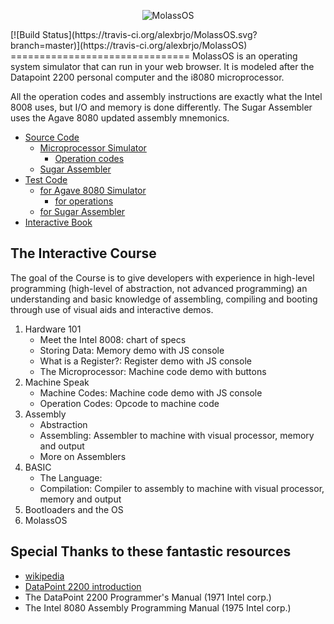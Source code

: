<p align="center">
  <img src="https://github.com/alexbrjo/MolassOS/logo.png?raw=true" alt="MolassOS"/>
</p>
[![Build Status](https://travis-ci.org/alexbrjo/MolassOS.svg?branch=master)](https://travis-ci.org/alexbrjo/MolassOS)
===============================
MolassOS is an operating system simulator that can run in your web browser. It 
is modeled after the Datapoint 2200 personal computer and the i8080 microprocessor.

All the operation codes and assembly instructions are exactly what the Intel 
8008 uses, but I/O and memory is done differently. The Sugar Assembler uses the 
Agave 8080 updated assembly mnemonics.

- [Source Code](src/) 
  - [Microprocessor Simulator](src/Agave8080) 
    - [Operation codes](src/Agave8080/instructions)
  - [Sugar Assembler](src/SugarAsm) 
- [Test Code](test/)
  - [for Agave 8080 Simulator](test/Agave8080) 
    - [for operations](test/Agave8080/instructions)
  - [for Sugar Assembler](test/SugarAsm) 
- [Interactive Book](test/) 

The Interactive Course
----------------------
The goal of the Course is to give developers with experience in high-level 
programming (high-level of abstraction, not advanced programming) an
understanding and basic knowledge of assembling, compiling and booting through 
use of visual aids and interactive demos.

1. Hardware 101
    * Meet the Intel 8008: chart of specs
    * Storing Data: Memory demo with JS console
    * What is a Register?: Register demo with JS console
    * The Microprocessor: Machine code demo with buttons
2. Machine Speak
    * Machine Codes: Machine code demo with JS console
    * Operation Codes: Opcode to machine code 
3. Assembly
    * Abstraction
    * Assembling: Assembler to machine with visual processor, memory and output
    * More on Assemblers
4. BASIC
    * The Language: 
    * Compilation: Compiler to assembly to machine with visual processor, memory and output
5. Bootloaders and the OS
6. MolassOS

Special Thanks to these fantastic resources
-------------------------------------------
* [wikipedia](https://en.wikipedia.org/wiki/BASIC)
* [DataPoint 2200 introduction](http://www.sbprojects.com/sbasm/dp2200.php)
* The DataPoint 2200 Programmer's Manual (1971 Intel corp.)
* The Intel 8080 Assembly Programming Manual (1975 Intel corp.)
